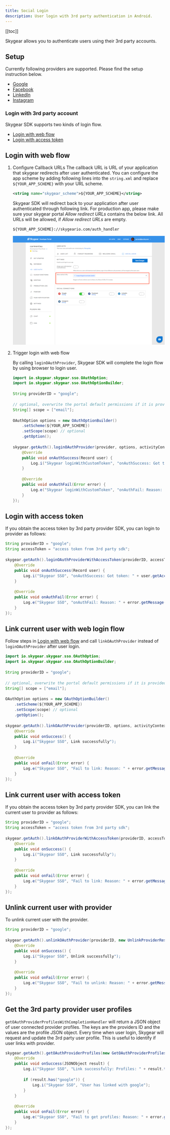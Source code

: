 ```yaml
---
title: Social Login
description: User login with 3rd party authentication in Android.
---
```


[[toc]]

Skygear allows you to authenticate users using their 3rd party accounts.

## Setup

Currently following providers are supported. Please find the setup instruction below.

- [Google][google]
- [Facebook][facebook]
- [LinkedIn][linkedin]
- [Instagram][instagram]

### Login with 3rd party account

Skygear SDK supports two kinds of login flow.

- [Login with web flow][login-with-web-flow]
- [Login with access token][login-with-access-token]

## Login with web flow

1. Configure Callback URLs
    The callback URL is URL of your application that skygear redirects after user authenticated.  You can configure the app scheme by adding following lines into the `string.xml` and replace `${YOUR_APP_SCHEME}` with your URL scheme.

    ```xml
    <string name="skygear_scheme">${YOUR_APP_SCHEME}</string>
    ```

    Skygear SDK will redirect back to your application after user authenticated through following link. For production app, please make sure your skygear portal *Allow redirect URLs* contains the below link. All URLs will be allowed, if *Allow redirect URLs* are empty.

    ```
    ${YOUR_APP_SCHEME}://skygeario.com/auth_handler
    ```

    ![Allow redirect URLs](/assets/common/sso-allow-redirect-urls.png)

2. Trigger login with web flow

    By calling `loginOAuthProvider`, Skygear SDK will complete the login flow by using browser to login user.

    ```java
    import io.skygear.skygear.sso.OAuthOption;
    import io.skygear.skygear.sso.OAuthOptionBuilder;

    String providerID = "google";

    // optional, overwrite the portal default permissions if it is provided
    String[] scope = ["email"]; 

    OAuthOption options = new OAuthOptionBuilder()
        .setScheme(${YOUR_APP_SCHEME})
        .setScope(scope) // optional
        .getOption();

    skygear.getAuth().loginOAuthProvider(provider, options, activityContext, new AuthResponseHandler() {
        @Override
        public void onAuthSuccess(Record user) {
            Log.i("Skygear loginWithCustomToken", "onAuthSuccess: Got token: " + user.getAccessToken());
        }

        @Override
        public void onAuthFail(Error error) {
            Log.e("Skygear loginWithCustomToken", "onAuthFail: Reason: " + error.getMessage());
        }
    });
    ```

## Login with access token

If you obtain the access token by 3rd party provider SDK, you can login to provider as follows:

```java
String providerID = "google";
String accessToken = "access token from 3rd party sdk";

skygear.getAuth().loginOAuthProviderWithAccessToken(providerID, accessToken, new AuthResponseHandler() {
    @Override
    public void onAuthSuccess(Record user) {
        Log.i("Skygear SSO", "onAuthSuccess: Got token: " + user.getAccessToken());
    }

    @Override
    public void onAuthFail(Error error) {
        Log.e("Skygear SSO", "onAuthFail: Reason: " + error.getMessage());
    }
});
```

## Link current user with web login flow

Follow steps in [Login with web flow][login-with-web-flow] and call `linkOAuthProvider` instead of `loginOAuthProvider` after user login.

```java
import io.skygear.skygear.sso.OAuthOption;
import io.skygear.skygear.sso.OAuthOptionBuilder;

String providerID = "google";

// optional, overwrite the portal default permissions if it is provided
String[] scope = ["email"];

OAuthOption options = new OAuthOptionBuilder()
    .setScheme(${YOUR_APP_SCHEME})
    .setScope(scope) // optional
    .getOption();

skygear.getAuth().linkOAuthProvider(providerID, options, activityContext, new LinkProviderResponseHandler() {
    @Override
    public void onSuccess() {
        Log.i("Skygear SSO", Link successfully");
    }

    @Override
    public void onFail(Error error) {
        Log.e("Skygear SSO", "Fail to link: Reason: " + error.getMessage());
    }
});
```

## Link current user with access token

If you obtain the access token by 3rd party provider SDK, you can link the current user to provider as follows:

```java
String providerID = "google";
String accessToken = "access token from 3rd party sdk";

skygear.getAuth().linkOAuthProviderWithAccessToken(providerID, accessToken, new LinkProviderResponseHandler() {
    @Override
    public void onSuccess() {
        Log.i("Skygear SSO", Link successfully");
    }

    @Override
    public void onFail(Error error) {
        Log.e("Skygear SSO", "Fail to link: Reason: " + error.getMessage());
    }
});
```

## Unlink current user with provider

To unlink current user with the provider.

```java
String providerID = "google";

skygear.getAuth().unlinkOAuthProvider(providerID, new UnlinkProviderResponseHandler() {
    @Override
    public void onSuccess() {
        Log.i("Skygear SSO", Unlink successfully");
    }

    @Override
    public void onFail(Error error) {
        Log.e("Skygear SSO", "Fail to unlink: Reason: " + error.getMessage());
    }
});
```


## Get the 3rd party provider user profiles

`getOAuthProviderProfilesWithCompletionHandler` will return a JSON object of user connected provider profiles. The keys are the providers ID and the values are the profile JSON object. Every time when user login, Skygear will request and update the 3rd party user profile. This is useful to identify if user links with provider.

```java
skygear.getAuth().getOAuthProviderProfiles(new GetOAuthProviderProfilesResponseHandler() {
    @Override
    public void onSuccess(JSONObject result) {
        Log.i("Skygear SSO", "Link successfully: Profiles: " + result.toString());

        if (result.has("google")) {
            Log.i("Skygear SSO", "User has linked with google");
        }
    }

    @Override
    public void onFail(Error error) {
        Log.e("Skygear SSO", "Fail to get profiles: Reason: " + error.getMessage());
    }
});
```

[login-with-web-flow]: #login-with-web-flow
[login-with-access-token]: #login-with-access-token
[facebook]: /guides/auth/social-login/facebook/
[google]: /guides/auth/social-login/google/
[linkedin]: /guides/auth/social-login/linkedin/
[instagram]: /guides/auth/social-login/instagram/
